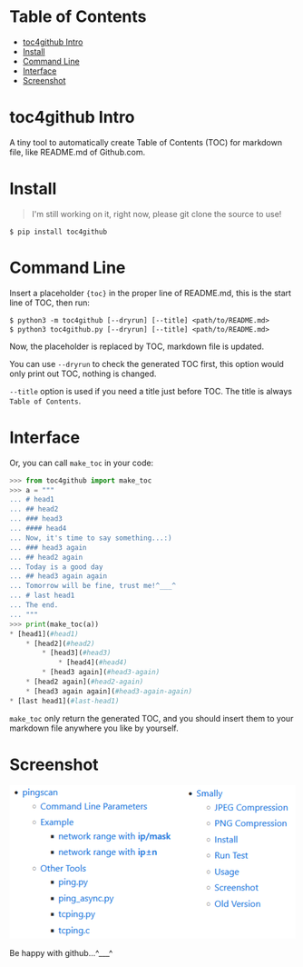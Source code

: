 # Table of Contents

* [toc4github Intro](#toc4github-Intro)
* [Install](#Install)
* [Command Line](#Command-Line)
* [Interface](#Interface)
* [Screenshot](#Screenshot)

# toc4github Intro

A tiny tool to automatically create Table of Contents (TOC) for markdown
file, like README.md of Github.com.

# Install

> I'm still working on it, right now, please git clone the source to use!

``` shell
$ pip install toc4github
```

# Command Line

Insert a placeholder `{toc}` in the proper line of README.md, this
is the start line of TOC, then run:

``` shell
$ python3 -m toc4github [--dryrun] [--title] <path/to/README.md>
$ python3 toc4github.py [--dryrun] [--title] <path/to/README.md>
```

Now, the placeholder is replaced by TOC, markdown file is updated.

You can use `--dryrun` to check the generated TOC first, this option
would only print out TOC, nothing is changed.

`--title` option is used if you need a title just before TOC. The title
is always `Table of Contents`.

# Interface

Or, you can call `make_toc` in your code:

``` python
>>> from toc4github import make_toc
>>> a = """
... # head1
... ## head2
... ### head3
... #### head4
... Now, it's time to say something...:)
... ### head3 again
... ## head2 again
... Today is a good day
... ## head3 again again
... Tomorrow will be fine, trust me!^___^
... # last head1
... The end.
... """
>>> print(make_toc(a))
* [head1](#head1)
    * [head2](#head2)
        * [head3](#head3)
            * [head4](#head4)
        * [head3 again](#head3-again)
    * [head2 again](#head2-again)
    * [head3 again again](#head3-again-again)
* [last head1](#last-head1)
```

`make_toc` only return the generated TOC, and you should insert them to
your markdown file anywhere you like by yourself.

# Screenshot

![toc4github](/toc4github.png)

Be happy with github...^___^
